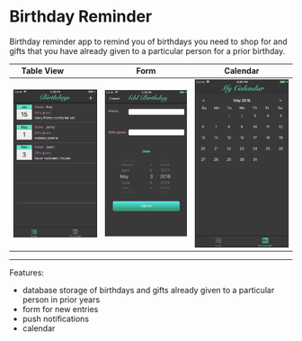 # Birthday Reminder

Birthday reminder app to remind you of birthdays you need to shop for and gifts that you have already given to a particular person for a prior birthday.

Table View                                                  |  Form                                                 |  Calendar                    
:----------------------------------------------------------:|:-----------------------------------------------------:|:--------------------------------------------------------------------:
![table view](screenshots/screenshot1.png "UI screenshot")  |  ![form](screenshots/screenshot2.png "UI screenshot") |  ![calendar](screenshots/screenshot3.png "UI screenshot")
_______________________________

Features:
- database storage of birthdays and gifts already given to a particular person in prior years
- form for new entries
- push notifications
- calendar
